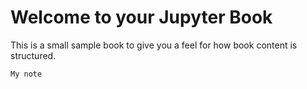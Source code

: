 # Welcome to your Jupyter Book
This is a small sample book to give you a feel for how book content is
structured.

```{note}
My note
```
